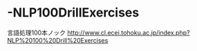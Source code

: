 -NLP100DrillExercises
=====================

言語処理100本ノック http://www.cl.ecei.tohoku.ac.jp/index.php?NLP%20100%20Drill%20Exercises
